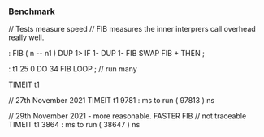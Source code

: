 ### Benchmark

// Tests measure speed
// FIB measures the inner interprers call overhead really well.

: FIB ( n -- n1 )
  DUP 1> IF
  1- DUP 1- FIB SWAP FIB + THEN
;

: t1 25 0 DO 34 FIB LOOP ; // run many


TIMEIT t1

// 27th November 2021
TIMEIT t1
9781  : ms to run ( 97813  ) ns 

// 29th November 2021 - more reasonable.
FASTER FIB // not traceable
TIMEIT t1
3864  : ms to run ( 38647  ) ns 
 

